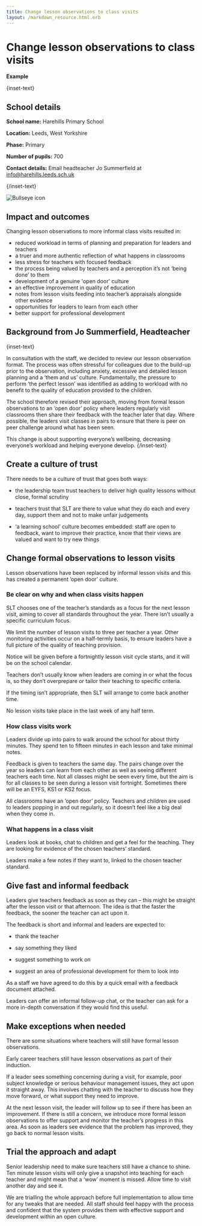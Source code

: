 ```yaml
---
title: Change lesson observations to class visits
layout: /markdown_resource.html.erb
---
```


# Change lesson observations to class visits

<strong class="govuk-tag">Example</strong>

{inset-text}

## School details

**School name:** Harehills Primary School

**Location:** Leeds, West Yorkshire

**Phase:** Primary

**Number of pupils:** 700

**Contact details:** Email headteacher Jo Summerfield at <info@harehills.leeds.sch.uk>

{/inset-text}

<div class="govuk-grid-row dfe-width-container">
  <div class="govuk-grid-column-full">
    <div class="info-box">
      <div class="info-box__corner">
        <img src="/assets/images/bullseye.svg" alt="Bullseye icon">
      </div>
      <h2 class="govuk-heading-m">
        Impact and outcomes
      </h2>
      <p>
        Changing lesson observations to more informal class visits resulted in:
      </p>
      <ul>
        <li>
          reduced workload in terms of planning and preparation for leaders and teachers
        </li>
        <li>
          a truer and more authentic reflection of what happens in classrooms 
        </li>
        <li>
          less stress for teachers with focused feedback 
        </li>
        <li>
          the process being valued by teachers and a perception it’s not ‘being done’ to them
        </li>
        <li>
          development of a genuine 'open door' culture 
        </li>
        <li>
          an effective improvement in quality of education 
        </li>
        <li>
          notes from lesson visits feeding into teacher’s appraisals alongside other evidence 
        </li>
        <li>
          opportunities for leaders to learn from each other  
        </li>
        <li>
          better support for professional development
        </li>
      </ul>      
    </div>
  </div>
</div>

## Background from Jo Summerfield, Headteacher

{inset-text}

In consultation with the staff, we decided to review our lesson observation format. The process was often stressful for colleagues due to the build-up prior to the observation, including anxiety, excessive and detailed lesson planning and a ‘them and us’ culture. Fundamentally, the pressure to perform ‘the perfect lesson’ was identified as adding to workload with no benefit to the quality of education provided to the children. 

The school therefore revised their approach, moving from formal lesson observations to an ‘open door’ policy where leaders regularly visit classrooms then share their feedback with the teacher later that day. Where possible, the leaders visit classes in pairs to ensure that there is peer on peer challenge around what has been seen.  

This change is about supporting everyone’s wellbeing, decreasing everyone’s workload and helping everyone develop. 
{/inset-text}

## Create a culture of trust 

There needs to be a culture of trust that goes both ways: 

* the leadership team trust teachers to deliver high quality lessons without close, formal scrutiny 

* teachers trust that SLT are there to value what they do each and every day, support them and not to make unfair judgements 

* ‘a learning school’ culture becomes embedded: staff are open to feedback, want to improve their practice, know that their views are valued and want to try new things 

## Change formal observations to lesson visits 

Lesson observations have been replaced by informal lesson visits and this has created a permanent ’open door’ culture.  

### Be clear on why and when class visits happen 

SLT chooses one of the teacher’s standards as a focus for the next lesson visit, aiming to cover all standards throughout the year. There isn’t usually a specific curriculum focus. 

We limit the number of lesson visits to three per teacher a year. Other monitoring activities occur on a half-termly basis, to ensure leaders have a full picture of the quality of teaching provision.

Notice will be given before a fortnightly lesson visit cycle starts, and it will be on the school calendar. 

Teachers don’t usually know when leaders are coming in or what the focus is, so they don’t overprepare or tailor their teaching to specific criteria.  

If the timing isn’t appropriate, then SLT will arrange to come back another time. 

No lesson visits take place in the last week of any half term. 

### How class visits work 

Leaders divide up into pairs to walk around the school for about thirty minutes. They spend ten to fifteen minutes in each lesson and take minimal notes. 

Feedback is given to teachers the same day. The pairs change over the year so leaders can learn from each other as well as seeing different teachers each time. Not all classes might be seen every time, but the aim is for all classes to be seen during a lesson visit fortnight. Sometimes there will be an EYFS, KS1 or KS2 focus. 

All classrooms have an ’open door’ policy. Teachers and children are used to leaders popping in and out regularly, so it doesn’t feel like a big deal when they come in. 

### What happens in a class visit 

Leaders look at books, chat to children and get a feel for the teaching. They are looking for evidence of the chosen teachers’ standard. 

Leaders make a few notes if they want to, linked to the chosen teacher standard.

## Give fast and informal feedback 

Leaders give teachers feedback as soon as they can – this might be straight after the lesson visit or that afternoon. The idea is that the faster the feedback, the sooner the teacher can act upon it. 

The feedback is short and informal and leaders are expected to: 

* thank the teacher

* say something they liked

* suggest something to work on

* suggest an area of professional development for them to look into

As a staff we have agreed to do this by a quick email with a feedback document attached. 

Leaders can offer an informal follow-up chat, or the teacher can ask for a more in-depth conversation if they would find this useful. 

## Make exceptions when needed 

There are some situations where teachers will still have formal lesson observations. 

Early career teachers still have lesson observations as part of their induction. 

If a leader sees something concerning during a visit, for example, poor subject knowledge or serious behaviour management issues, they act upon it straight away. This involves chatting with the teacher to discuss how they move forward, or what support they need to improve.

At the next lesson visit, the leader will follow up to see if there has been an improvement. If there is still a concern, we introduce more formal lesson observations to offer support and monitor the teacher’s progress in this area. As soon as leaders see evidence that the problem has improved, they go back to normal lesson visits.

## Trial the approach and adapt 

Senior leadership need to make sure teachers still have a chance to shine. Ten minute lesson visits will only give a snapshot into teaching for each teacher and might mean that a ‘wow’ moment is missed. Allow time to visit another day and see it. 

We are trialling the whole approach before full implementation to allow time for any tweaks that are needed. All staff should feel happy with the process and confident that the system provides them with effective support and development within an open culture.
